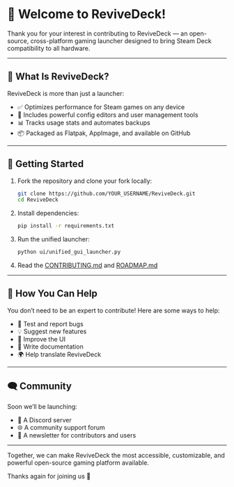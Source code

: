 
# 👋 Welcome to ReviveDeck!

Thank you for your interest in contributing to ReviveDeck — an open-source, cross-platform gaming launcher designed to bring Steam Deck compatibility to all hardware.

---

## 🚀 What Is ReviveDeck?

ReviveDeck is more than just a launcher:
- ✅ Optimizes performance for Steam games on any device
- 🧰 Includes powerful config editors and user management tools
- 📊 Tracks usage stats and automates backups
- 📦 Packaged as Flatpak, AppImage, and available on GitHub

---

## 🧭 Getting Started

1. Fork the repository and clone your fork locally:
   ```bash
   git clone https://github.com/YOUR_USERNAME/ReviveDeck.git
   cd ReviveDeck
   ```

2. Install dependencies:
   ```bash
   pip install -r requirements.txt
   ```

3. Run the unified launcher:
   ```bash
   python ui/unified_gui_launcher.py
   ```

4. Read the [CONTRIBUTING.md](../CONTRIBUTING.md) and [ROADMAP.md](../ROADMAP.md)

---

## 🌟 How You Can Help

You don’t need to be an expert to contribute! Here are some ways to help:

- 🧪 Test and report bugs
- 💡 Suggest new features
- 🎨 Improve the UI
- 🧾 Write documentation
- 🌍 Help translate ReviveDeck

---

## 🗨️ Community

Soon we’ll be launching:
- 💬 A Discord server
- 🌐 A community support forum
- 📰 A newsletter for contributors and users

---

Together, we can make ReviveDeck the most accessible, customizable, and powerful open-source gaming platform available.

Thanks again for joining us 🙌
